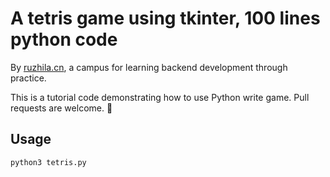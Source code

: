 # A tetris game using tkinter, 100 lines python code

By [ruzhila.cn](http://ruzhila.cn/?from=github_tetris), a campus for learning backend development through practice.

This is a tutorial code demonstrating how to use Python write game. Pull requests are welcome. 👏

## Usage
```bash
python3 tetris.py
```

